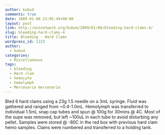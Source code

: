 ```yaml
---
author: kubu4
comments: true
date: 2009-01-08 23:05:49+00:00
layout: post
link: http://onsnetwork.org/kubu4/2009/01/08/bleeding-hard-clams-4/
slug: bleeding-hard-clams-4
title: Bleeding - Hard Clams
wordpress_id: 1223
author:
  - kubu4
categories:
  - Miscellaneous
tags:
  - bleeding
  - Hard clam
  - hemocyte
  - hemolymph
  - Mercenaria mercenaria
---
```


Bled 6 hard clams using a 23g 1.5 needle on a 3mL syringe. Fluid was gathered and ranged from ~0.4-1.0mL. Hemolymph was transferred to individual 1.5mL snap cap tubes and spun @ 100g for 30mins @ 4C. Most of the supe was removed, but left ~100uL in each tube to avoid disturbing any pellet. Samples were stored @ -80C in the red box with previous hard clam hemo samples. Clams were numbered and transferred to a holding tank.
